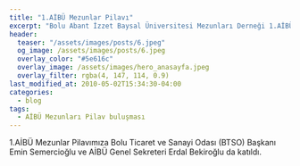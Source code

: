 ```yaml
---
title: "1.AİBÜ Mezunlar Pilavı"
excerpt: "Bolu Abant İzzet Baysal Üniversitesi Mezunları Derneği 1.AİBÜ Mezunlar Pilav Etkinliğimize Bekleriz."
header:
  teaser: "/assets/images/posts/6.jpeg"
  og_image: /assets/images/posts/6.jpeg
  overlay_color: "#5e616c"
  overlay_image: /assets/images/hero_anasayfa.jpeg
  overlay_filter: rgba(4, 147, 114, 0.9)
last_modified_at: 2010-05-02T15:34:30-04:00
categories:
  - blog
tags:
  - AİBÜ Mezunları Pilav buluşması
---
```


1.AİBÜ Mezunlar Pilavımıza Bolu Ticaret ve Sanayi Odası (BTSO) Başkanı Emin Semercioğlu ve AİBÜ Genel Sekreteri Erdal Bekiroğlu da katıldı.
